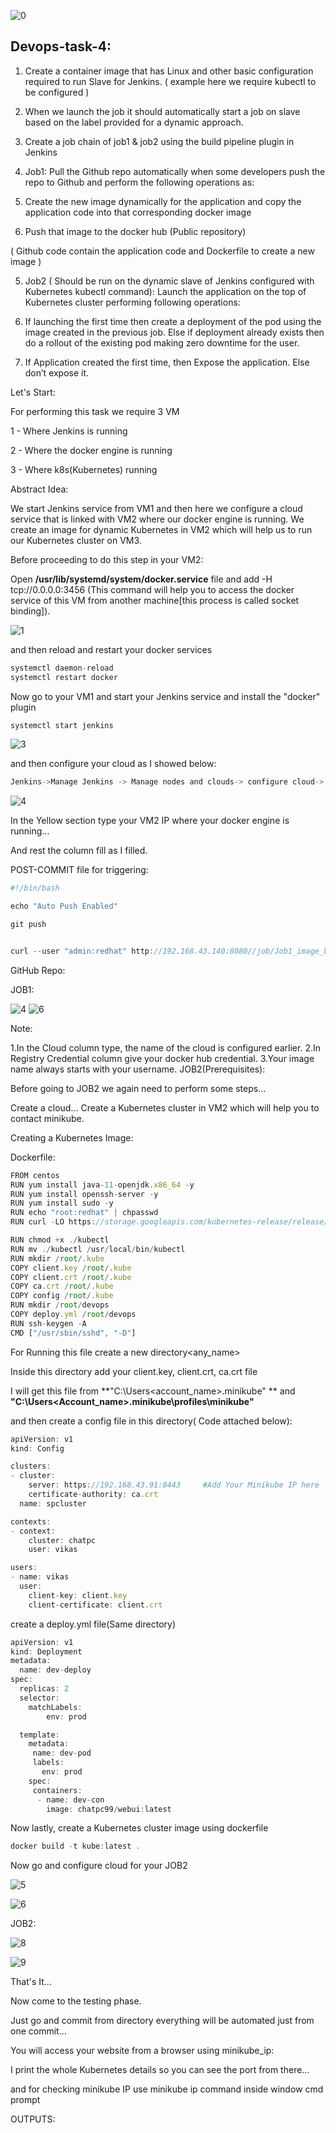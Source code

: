 ![0](https://user-images.githubusercontent.com/66811679/85506834-60220280-b5ae-11ea-8265-0524cb67a7e0.jpg)
## Devops-task-4:

1. Create a container image that has Linux and other basic configuration required to run Slave for Jenkins. ( example here we require kubectl to be configured )

2. When we launch the job it should automatically start a job on slave based on the label provided for a dynamic approach.

3. Create a job chain of job1 & job2 using the build pipeline plugin in Jenkins

4. Job1: Pull the Github repo automatically when some developers push the repo to Github and perform the following operations as:

1. Create the new image dynamically for the application and copy the application code into that corresponding docker image

2. Push that image to the docker hub (Public repository)

( Github code contain the application code and Dockerfile to create a new image )

5. Job2 ( Should be run on the dynamic slave of Jenkins configured with Kubernetes kubectl command): Launch the application on the top of Kubernetes cluster performing following operations:

1. If launching the first time then create a deployment of the pod using the image created in the previous job. Else if deployment already exists then do a rollout of the existing pod making zero downtime for the user.

2. If Application created the first time, then Expose the application. Else don’t expose it.

Let's Start:

For performing this task we require 3 VM

1 - Where Jenkins is running

2 - Where the docker engine is running

3 - Where k8s(Kubernetes) running

Abstract Idea:

We start Jenkins service from VM1 and then here we configure a cloud service that is linked with VM2 where our docker engine is running. We create an image for dynamic Kubernetes in VM2 which will help us to run our Kubernetes cluster on VM3.

Before proceeding to do this step in your VM2:

Open **/usr/lib/systemd/system/docker.service** file and add -H tcp://0.0.0.0:3456
(This command will help you to access the docker service of this VM from another machine[this process is called socket binding]).

![1](https://user-images.githubusercontent.com/66811679/85507787-27832880-b5b0-11ea-930b-21909f25cf8e.jpg)

and then reload and restart your docker services


```javascript
systemctl daemon-reload
systemctl restart docker
```

Now go to your VM1 and start your Jenkins service and install the "docker" plugin

```javascript
systemctl start jenkins
```

![3](https://user-images.githubusercontent.com/66811679/85508617-aaf14980-b5b1-11ea-90b6-7286d0da955d.png)

and then configure your cloud as I showed below:

```javascript
Jenkins->Manage Jenkins -> Manage nodes and clouds-> configure cloud-> add a new cloud-> docker
```

![4](https://user-images.githubusercontent.com/66811679/85509191-c446c580-b5b2-11ea-93af-f80d0205495f.png)

In the Yellow section type your VM2 IP where your docker engine is running...

And rest the column fill as I filled.

POST-COMMIT file for triggering:

```javascript
#!/bin/bash

echo "Auto Push Enabled"

git push


curl --user "admin:redhat" http://192.168.43.140:8080//job/Job1_image_build/build?token=devopss
```

GitHub Repo:

JOB1:

![4](https://user-images.githubusercontent.com/66811679/85510059-19370b80-b5b4-11ea-880a-d37d4bfee07e.PNG)
![6](https://user-images.githubusercontent.com/66811679/85510571-c6aa1f00-b5b4-11ea-868b-bcd926837f84.png)

Note:

1.In the Cloud column type, the name of the cloud is configured earlier.
2.In Registry Credential column give your docker hub credential.
3.Your image name always starts with your username.
JOB2(Prerequisites):

Before going to JOB2 we again need to perform some steps...

Create a cloud... Create a Kubernetes cluster in VM2 which will help you to contact minikube.

Creating a Kubernetes Image:

Dockerfile:
```javascript
FROM centos
RUN yum install java-11-openjdk.x86_64 -y
RUN yum install openssh-server -y
RUN yum install sudo -y
RUN echo "root:redhat" | chpasswd
RUN curl -LO https://storage.googleapis.com/kubernetes-release/release/`curl -s https://storage.googleapis.com/kubernetes-release/release/stable.txt`/bin/linux/amd64/kubectl

RUN chmod +x ./kubectl
RUN mv ./kubectl /usr/local/bin/kubectl
RUN mkdir /root/.kube
COPY client.key /root/.kube
COPY client.crt /root/.kube
COPY ca.crt /root/.kube
COPY config /root/.kube
RUN mkdir /root/devops
COPY deploy.yml /root/devops
RUN ssh-keygen -A
CMD ["/usr/sbin/sshd", "-D"]
```

For Running this file create a new directory<any_name>

Inside this directory add your client.key, client.crt, ca.crt file

I will get this file from **"C:\Users\<account_name>\.minikube" ** and **"C:\Users\<Account_name>\.minikube\profiles\minikube"**

and then create a config file in this directory( Code attached below):

```javascript
apiVersion: v1
kind: Config

clusters:
- cluster:
    server: https://192.168.43.91:8443     #Add Your Minikube IP here
    certificate-authority: ca.crt
  name: spcluster

contexts:
- context:
    cluster: chatpc
    user: vikas

users:
- name: vikas
  user:
    client-key: client.key
    client-certificate: client.crt
```

create a deploy.yml file(Same directory)
```javascript
apiVersion: v1
kind: Deployment
metadata:
  name: dev-deploy
spec:
  replicas: 2
  selector:
    matchLabels:
        env: prod

  template:
    metadata:
     name: dev-pod
     labels:
       env: prod
    spec:
     containers:
      - name: dev-con
        image: chatpc99/webui:latest
```
Now lastly, create a Kubernetes cluster image using dockerfile

```javascript
docker build -t kube:latest .
```
Now go and configure cloud for your JOB2

![5](https://user-images.githubusercontent.com/66811679/85513458-42f23180-b5b8-11ea-9510-603da44f87e2.png)

![6](https://user-images.githubusercontent.com/66811679/85514732-931dc380-b5b9-11ea-9002-f21e178d1c52.png)

JOB2:

![8](https://user-images.githubusercontent.com/66811679/85515250-23f49f00-b5ba-11ea-9591-b3540a39960f.png)

![9](https://user-images.githubusercontent.com/66811679/85515615-8fd70780-b5ba-11ea-92c8-211da5121790.png)

That's It...

Now come to the testing phase.

Just go and commit from directory everything will be automated just from one commit...

You will access your website from a browser using minikube_ip:<port>

I print the whole Kubernetes details so you can see the port from there...

and for checking minikube IP use minikube ip command inside window cmd prompt

OUTPUTS:

